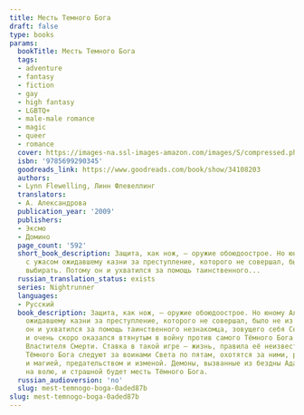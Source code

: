```yaml
---
title: Месть Темного Бога
draft: false
type: books
params:
  bookTitle: Месть Темного Бога
  tags:
  - adventure
  - fantasy
  - fiction
  - gay
  - high fantasy
  - LGBTQ+
  - male-male romance
  - magic
  - queer
  - romance
  cover: https://images-na.ssl-images-amazon.com/images/S/compressed.photo.goodreads.com/books/1486137639i/34108203.jpg
  isbn: '9785699290345'
  goodreads_link: https://www.goodreads.com/book/show/34108203
  authors:
  - Lynn Flewelling, Линн Флевеллинг
  translators:
  - А. Александрова
  publication_year: '2009'
  publishers:
  - Эксмо
  - Домино
  page_count: '592'
  short_book_description: Защита, как нож, — оружие обоюдоострое. Но юному Алеку,
    с ужасом ожидавшему казни за преступление, которого не совершал, было не из чего
    выбирать. Потому он и ухватился за помощь таинственного...
  russian_translation_status: exists
  series: Nightrunner
  languages:
  - Русский
  book_description: Защита, как нож, — оружие обоюдоострое. Но юному Алеку, с ужасом
    ожидавшему казни за преступление, которого не совершал, было не из чего выбирать. Потому
    он и ухватился за помощь таинственного незнакомца, зовущего себя Серегилом...
    и очень скоро оказался втянутым в войну против самого Тёмного Бога — всемогущего
    Властителя Смерти. Ставка в такой игре — жизнь, правила её неизвестны. Служители
    Тёмного Бога следуют за воинами Света по пятам, охотятся за ними, разя клинком
    и магией, предательством и изменой. Демоны, вызванные из бездны Ада, вырываются
    на волю, и страшной будет месть Тёмного Бога.
  russian_audioversion: 'no'
  slug: mest-temnogo-boga-0aded87b
slug: mest-temnogo-boga-0aded87b
---
```


